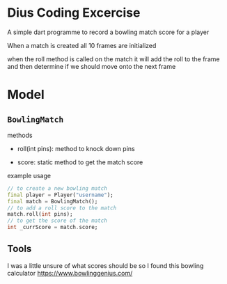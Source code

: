 # Dius Coding Excercise

A simple dart programme to record a bowling match score for a player

When a match is created all 10 frames are initialized

when the roll method is called on the match it will add the roll to the frame and then determine if we should move onto the next frame

# Model

## `BowlingMatch`

methods

- roll(int pins): method to knock down pins

- score: static method to get the match score

example usage

```dart
// to create a new bowling match
final player = Player("username");
final match = BowlingMatch();
// to add a roll score to the match
match.roll(int pins);
// to get the score of the match
int _currScore = match.score;
```

## Tools

I was a little unsure of what scores should be so I found this bowling calculator
https://www.bowlinggenius.com/

